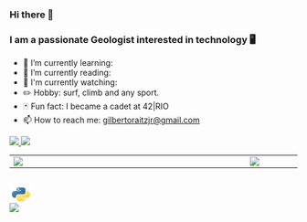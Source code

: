 ### Hi there 👋

### I am a passionate Geologist interested in technology 🖥

- 🐍 I’m currently learning:  
- 📗 I’m currently reading: 
- 🎥 I'm currently watching: 
- ✏️ Hobby: surf, climb and any sport.
- 🃏 Fun fact: I became a cadet at 42|RIO
- 📫 How to reach me: gilbertoraitzjr@gmail.com

 <div>
  <a href="https://github.com/graitz">
  <img height="180em" src="https://github-readme-stats.vercel.app/api?username=graitz&show_icons=true&theme=dark&include_all_commits=true&count_private=true"/>
  <img height="180em" src="https://github-readme-stats.vercel.app/api/top-langs/?username=graitz&layout=compact&langs_count=7&theme=dark"/>
</div>

<center>
<table>
    <tr>
        <td><img width="400px" align="left" src="https://github-readme-stats.vercel.app/api?username=graitz&show_icons=true&theme=buefy&include_all_commits=true&count_private=true" /></td>
        <td><img width="495px" align="left" src="https://github-readme-stats.vercel.app/api/top-langs/?username=graitz&layout=compact&langs_count=7&theme=buefy"/></td>
    </tr>   
</table>
</center>   

  
<div style="display: inline_block"><br>
  
  <img align="center" alt="Raitz-Python" height="30" width="40" src="https://raw.githubusercontent.com/devicons/devicon/master/icons/python/python-original.svg">
  
</div>

<div> 
  <a href="https://www.linkedin.com/in/gilbertoraitzjr/" target="_blank"><img src="https://img.shields.io/badge/-LinkedIn-%230077B5?style=for-the-badge&logo=linkedin&logoColor=white" target="_blank"></a> 
</div>
